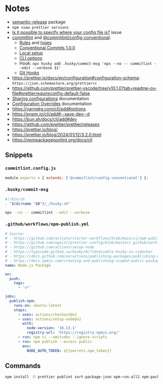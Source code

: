 # Notes

- [semantic-release](https://www.npmjs.com/package/semantic-release) package
- `npm view prettier versions`
- [Is it possible to specify where your config file is?](https://github.com/prettier/eslint-plugin-prettier/issues/246#issuecomment-672326840) issue
- [commitlint](https://github.com/conventional-changelog/commitlint) and [@commitlint/config-conventional](https://github.com/conventional-changelog/commitlint/tree/master/@commitlint/config-conventional):
  - [Rules](https://github.com/conventional-changelog/commitlint/tree/master/@commitlint/config-conventional#rules) and [types](https://commitlint.js.org/#/reference-prompt?id=questions)
  - [Conventional Commits 1.0.0](https://www.conventionalcommits.org/en/v1.0.0/)
  - [Local setup](https://commitlint.js.org/#/guides-local-setup)
  - [CLI options](https://commitlint.js.org/#/reference-cli)
  - Hook: `npx husky add .husky/commit-msg 'npx --no -- commitlint --edit --verbose $1'`
  - [Git Hooks](https://githooks.com/)
- https://prettier.io/docs/en/configuration#configuration-schema: `https://json.schemastore.org/prettierrc`
- https://github.com/prettier/prettier-vscode/tree/v10.1.0?tab=readme-ov-file#prettierrequireconfig-default-false
- [Sharing configurations](https://prettier.io/docs/en/configuration.html#sharing-configurations) documentation
- [Configuration Overrides](https://prettier.io/docs/en/configuration.html#configuration-overrides) documentation
- https://yarnpkg.com/cli/add#options
- https://pnpm.io/cli/add#--save-dev--d
- https://bun.sh/docs/cli/add#dev
- https://github.com/prettier/prettier/releases
- https://prettier.io/blog/
- https://prettier.io/blog/2024/01/12/3.2.0.html
- https://npmpackagejsonlint.org/docs/cli

## Snippets

### `commitlint.config.js`

```js
module.exports = { extends: ['@commitlint/config-conventional'] };
```

### `.husky/commit-msg`

```sh
#!/bin/sh
. "$(dirname "$0")/_/husky.sh"

npx --no -- commitlint --edit --verbose
```

### `.github/workflows/npm-publish.yml`

```yml
# Source:
# - https://github.com/actions/starter-workflows/blob/main/ci/npm-publish.yml
# - https://github.com/egoist/prettier-config/blob/master/.github/workflows/node.js.yml
# - https://github.com/actions/setup-node
# - https://typicode.github.io/husky/#/?id=disable-husky-in-cidocker
# - https://docs.github.com/en/actions/publishing-packages/publishing-nodejs-packages#publishing-packages-to-the-npm-registry
# - https://docs.npmjs.com/creating-and-publishing-scoped-public-packages#publishing-scoped-public-packages
name: Node.js Package

on:
  push:
    tags:
      - 'v*'

jobs:
  publish-npm:
    runs-on: ubuntu-latest
    steps:
      - uses: actions/checkout@v2
      - uses: actions/setup-node@v2
        with:
          node-version: '16.13.1'
          registry-url: 'https://registry.npmjs.org/'
      - run: npm ci --omit=dev --ignore-scripts
      - run: npm publish --access public
        env:
          NODE_AUTH_TOKEN: ${{secrets.npm_token}}
```

## Commands

```bash
npm install -D prettier publint sort-package-json npm-run-all2 npm-package-json-lint
```
